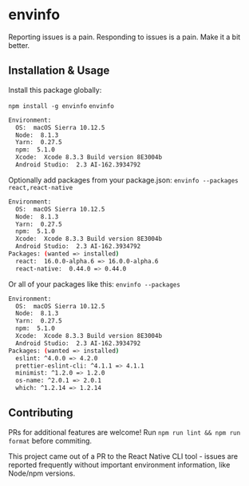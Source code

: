 # envinfo

Reporting issues is a pain. Responding to issues is a pain. Make it a bit better.

## Installation & Usage
Install this package globally:

`npm install -g envinfo` 
`envinfo`

```bash
Environment:
  OS:  macOS Sierra 10.12.5
  Node:  8.1.3
  Yarn:  0.27.5
  npm:  5.1.0
  Xcode:  Xcode 8.3.3 Build version 8E3004b
  Android Studio:  2.3 AI-162.3934792
```

Optionally add packages from your package.json:
`envinfo --packages react,react-native`

```bash
Environment:
  OS:  macOS Sierra 10.12.5
  Node:  8.1.3
  Yarn:  0.27.5
  npm:  5.1.0
  Xcode:  Xcode 8.3.3 Build version 8E3004b
  Android Studio:  2.3 AI-162.3934792
Packages: (wanted => installed)
  react:  16.0.0-alpha.6 => 16.0.0-alpha.6
  react-native:  0.44.0 => 0.44.0
```

Or all of your packages like this:
`envinfo --packages`

```bash
Environment:
  OS:  macOS Sierra 10.12.5
  Node:  8.1.3
  Yarn:  0.27.5
  npm:  5.1.0
  Xcode:  Xcode 8.3.3 Build version 8E3004b
  Android Studio:  2.3 AI-162.3934792
Packages: (wanted => installed)
  eslint: ^4.0.0 => 4.2.0
  prettier-eslint-cli: ^4.1.1 => 4.1.1
  minimist: ^1.2.0 => 1.2.0
  os-name: ^2.0.1 => 2.0.1
  which: ^1.2.14 => 1.2.14
```

## Contributing
PRs for additional features are welcome! Run `npm run lint && npm run format` before commiting.

This project came out of a PR to the React Native CLI tool - issues are reported frequently without important environment information, like Node/npm versions. 
